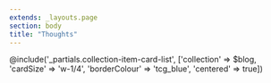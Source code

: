 ```yaml
---
extends: _layouts.page
section: body
title: "Thoughts"
---
```


@include('_partials.collection-item-card-list', ['collection' => $blog, 'cardSize' => 'w-1/4', 'borderColour' => 'tcg_blue', 'centered' => true])
